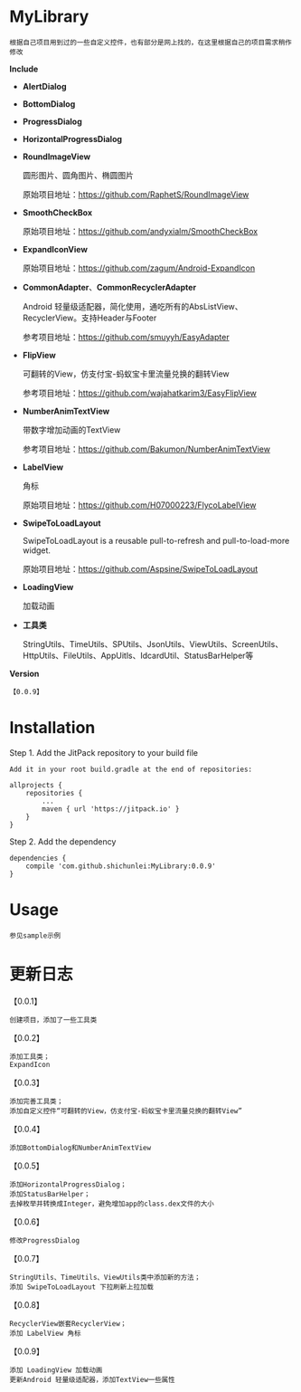 # MyLibrary

    根据自己项目用到过的一些自定义控件，也有部分是网上找的，在这里根据自己的项目需求稍作修改

**Include**

- **AlertDialog**

- **BottomDialog**

- **ProgressDialog**

- **HorizontalProgressDialog**

- **RoundImageView**

    圆形图片、圆角图片、椭圆图片

    原始项目地址：https://github.com/RaphetS/RoundImageView

- **SmoothCheckBox**

    原始项目地址：https://github.com/andyxialm/SmoothCheckBox

- **ExpandIconView**

    原始项目地址：https://github.com/zagum/Android-ExpandIcon

- **CommonAdapter**、**CommonRecyclerAdapter**

    Android 轻量级适配器，简化使用，通吃所有的AbsListView、RecyclerView。支持Header与Footer

    参考项目地址：https://github.com/smuyyh/EasyAdapter

- **FlipView**

    可翻转的View，仿支付宝-蚂蚁宝卡里流量兑换的翻转View

    参考项目地址：https://github.com/wajahatkarim3/EasyFlipView

- **NumberAnimTextView**

    带数字增加动画的TextView

    参考项目地址：https://github.com/Bakumon/NumberAnimTextView

- **LabelView**

    角标

    原始项目地址：https://github.com/H07000223/FlycoLabelView

- **SwipeToLoadLayout**

    SwipeToLoadLayout is a reusable pull-to-refresh and pull-to-load-more widget.

    原始项目地址：https://github.com/Aspsine/SwipeToLoadLayout

- **LoadingView**

    加载动画

- **工具类**

    StringUtils、TimeUtils、SPUtils、JsonUtils、ViewUtils、ScreenUtils、HttpUtils、FileUtils、AppUitls、IdcardUtil、StatusBarHelper等

**Version**

    【0.0.9】

# Installation

Step 1. Add the JitPack repository to your build file

    Add it in your root build.gradle at the end of repositories:

	allprojects {
		repositories {
			...
			maven { url 'https://jitpack.io' }
		}
	}

Step 2. Add the dependency

    dependencies {
        compile 'com.github.shichunlei:MyLibrary:0.0.9'
    }

# Usage

    参见sample示例

# 更新日志

【0.0.1】

    创建项目，添加了一些工具类

【0.0.2】

    添加工具类；
    ExpandIcon

【0.0.3】

    添加完善工具类；
    添加自定义控件“可翻转的View，仿支付宝-蚂蚁宝卡里流量兑换的翻转View”

【0.0.4】

    添加BottomDialog和NumberAnimTextView

【0.0.5】

    添加HorizontalProgressDialog；
    添加StatusBarHelper；
    去掉枚举并转换成Integer，避免增加app的class.dex文件的大小

【0.0.6】

    修改ProgressDialog

【0.0.7】

    StringUtils、TimeUtils、ViewUtils类中添加新的方法；
    添加 SwipeToLoadLayout 下拉刷新上拉加载

【0.0.8】

    RecyclerView嵌套RecyclerView；
    添加 LabelView 角标

【0.0.9】

    添加 LoadingView 加载动画
    更新Android 轻量级适配器，添加TextView一些属性
